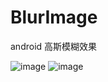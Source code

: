 # BlurImage
android 高斯模糊效果

 ![image](https://github.com/imflyn/BlurImage/raw/master/screenshots/device1.png)
 ![image](https://github.com/imflyn/BlurImage/raw/master/screenshots/device2.png)
